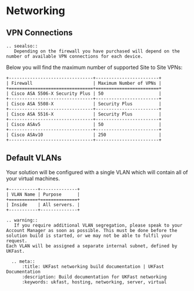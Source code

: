 # Networking

## VPN Connections
```eval_rst
.. seealso::
   Depending on the firewall you have purchased will depend on the number of available VPN connections for each device. 
```
Below you will find the maximum number of supported Site to Site VPNs:

```eval_rst
+--------------------------------+------------------------+
| Firewall                       | Maximum Number of VPNs |
+================================+========================+
| Cisco ASA 5506-X Security Plus | 50                     |
+--------------------------------+------------------------+
| Cisco ASA 5508-X               | Security Plus          |
+--------------------------------+------------------------+
| Cisco ASA 5516-X               | Security Plus          |
+--------------------------------+------------------------+
| Cisco ASAv5                    | 50                     |
+--------------------------------+------------------------+
| Cisco ASAv10                   | 250                    |
+--------------------------------+------------------------+
```

## Default VLANs

Your solution will be configured with a single VLAN which will contain all of your virtual machines. 
```eval_rst
+-----------+--------------+
| VLAN Name | Purpose      |
+===========+==============+
| Inside    | All servers. |
+-----------+--------------+
```
```eval_rst
.. warning::
   If you require additional VLAN segregation, please speak to your Account Manager as soon as possible. This must be done before the solution build is started, or we may not be able to fulfil your request. 
Each VLAN will be assigned a separate internal subnet, defined by UKFast.
```
```eval_rst
  .. meta::
      :title: UKFast networking build documentation | UKFast Documentation
      :description: Build documentation for UKFast networking
      :keywords: ukfast, hosting, networking, server, virtual
